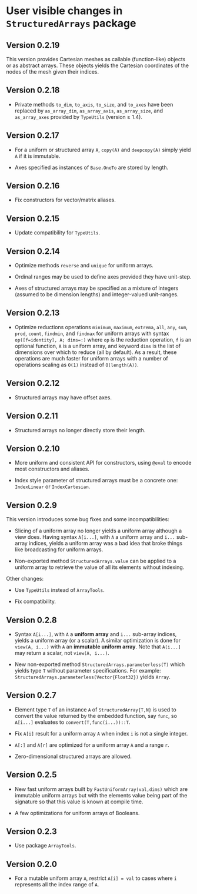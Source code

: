 # User visible changes in `StructuredArrays` package

## Version 0.2.19

This version provides Cartesian meshes as callable (function-like) objects or as abstract
arrays. These objects yields the Cartesian coordinates of the nodes of the mesh given
their indices.

## Version 0.2.18

- Private methods `to_dim`, `to_axis`, `to_size`, and `to_axes` have been replaced by
  `as_array_dim`, `as_array_axis`, `as_array_size`, and `as_array_axes` provided by
  `TypeUtils` (version ≥ 1.4).

## Version 0.2.17

- For a uniform or structured array `A`, `copy(A)` and `deepcopy(A)` simply yield `A` if
  it is immutable.

- Axes specified as instances of `Base.OneTo` are stored by length.

## Version 0.2.16

- Fix constructors for vector/matrix aliases.

## Version 0.2.15

- Update compatibility for `TypeUtils`.

## Version 0.2.14

- Optimize methods `reverse` and `unique` for uniform arrays.

- Ordinal ranges may be used to define axes provided they have unit-step.

- Axes of structured arrays may be specified as a mixture of integers (assumed
  to be dimension lengths) and integer-valued unit-ranges.

## Version 0.2.13

- Optimize reductions operations `minimum`, `maximum`, `extrema`, `all`, `any`,
  `sum`, `prod`, `count`, `findmin`, and `findmax` for uniform arrays with
  syntax `op([f=identity], A; dims=:)` where `op` is the reduction operation,
  `f` is an optional function, `A` is a uniform array, and keyword `dims` is
  the list of dimensions over which to reduce (all by default). As a result,
  these operations are much faster for uniform arrays with a number of
  operations scaling as `O(1)` instead of `O(length(A))`.

## Version 0.2.12

- Structured arrays may have offset axes.

## Version 0.2.11

- Structured arrays no longer directly store their length.

## Version 0.2.10

- More uniform and consistent API for constructors, using `@eval` to encode
  most constructors and aliases.

- Index style parameter of structured arrays must be a concrete one:
  `IndexLinear` or `IndexCartesian`.

## Version 0.2.9

This version introduces some bug fixes and some incompatibilities:

- Slicing of a uniform array no longer yields a uniform array although a view
  does. Having syntax `A[i...]`, with `A` a uniform array and `i...` sub-array
  indices, yields a uniform array was a bad idea that broke things like
  broadcasting for uniform arrays.

- Non-exported method `StructuredArrays.value` can be applied to a uniform
  array to retrieve the value of all its elements without indexing.

Other changes:

- Use `TypeUtils` instead of `ArrayTools`.

- Fix compatibility.


## Version 0.2.8

- Syntax `A[i...]`, with `A` a **uniform array** and `i...` sub-array indices,
  yields a uniform array (or a scalar). A similar optimization is done for
  `view(A, i...)` with `A` an **immutable uniform array**. Note that `A[i...]`
  may return a scalar, not `view(A, i...)`.

- New non-exported method `StructuredArrays.parameterless(T)` which yields type
  `T` without parameter specifications. For example:
  `StructuredArrays.parameterless(Vector{Float32})` yields `Array`.


## Version 0.2.7

- Element type `T` of an instance `A` of `StructuredArray{T,N}` is used to
  convert the value returned by the embedded function, say `func`, so `A[i...]`
  evaluates to `convert(T,func(i...))::T`.

- Fix `A[i]` result for a uniform array `A` when index `i` is not a single integer.

- `A[:]` and `A[r]` are optimized for a uniform array `A` and a range `r`.

- Zero-dimensional structured arrays are allowed.


## Version 0.2.5

- New fast uniform arrays built by `FastUniformArray(val,dims)` which are
  immutable uniform arrays but with the elements value being part of the
  signature so that this value is known at compile time.

- A few optimizations for uniform arrays of Booleans.


## Version 0.2.3

- Use package `ArrayTools`.


## Version 0.2.0

- For a mutable uniform array `A`, restrict `A[i] = val` to cases where `i`
  represents all the index range of `A`.
